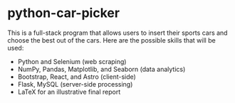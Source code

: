 # python-car-picker
This is a full-stack program that allows users to insert their sports cars and choose the best out of the cars.
Here are the possible skills that will be used:
* Python and Selenium (web scraping)
* NumPy, Pandas, Matplotlib, and Seaborn (data analytics)
* Bootstrap, React, and Astro (client-side)
* Flask, MySQL (server-side processing)
* LaTeX for an illustrative final report

